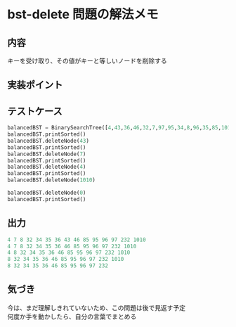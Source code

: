 # bst-delete 問題の解法メモ

## 内容
キーを受け取り、その値がキーと等しいノードを削除する
## 実装ポイント

## テストケース
```python
balancedBST = BinarySearchTree([4,43,36,46,32,7,97,95,34,8,96,35,85,1010,232])
balancedBST.printSorted()
balancedBST.deleteNode(43)
balancedBST.printSorted()
balancedBST.deleteNode(7)
balancedBST.printSorted()
balancedBST.deleteNode(4)
balancedBST.printSorted()
balancedBST.deleteNode(1010)

balancedBST.deleteNode(0)
balancedBST.printSorted()
```

## 出力
```python
4 7 8 32 34 35 36 43 46 85 95 96 97 232 1010 
4 7 8 32 34 35 36 46 85 95 96 97 232 1010 
4 8 32 34 35 36 46 85 95 96 97 232 1010 
8 32 34 35 36 46 85 95 96 97 232 1010 
8 32 34 35 36 46 85 95 96 97 232 
```

## 気づき
今は、まだ理解しきれていないため、この問題は後で見返す予定  
何度か手を動かしたら、自分の言葉でまとめる